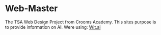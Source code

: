 # Web-Master

The TSA Web Design Project from Crooms Academy. This sites purpose is to provide information on AI. Were using: <a href="https://wit.ai/">Wit.ai</a> 
